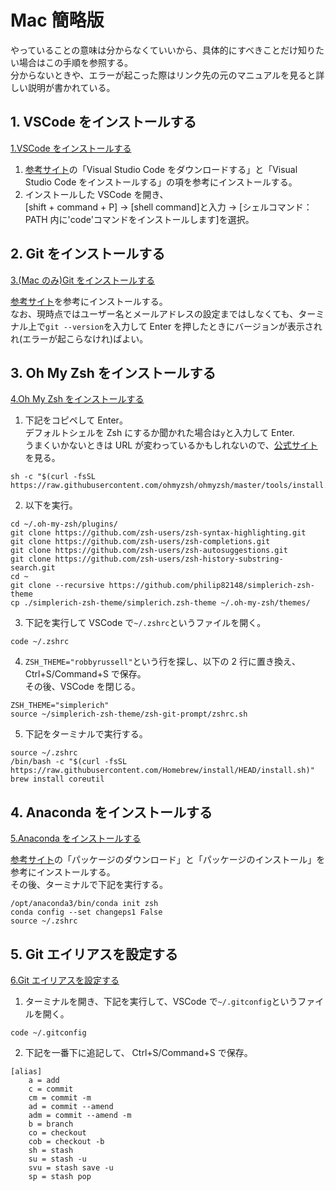 # Mac 簡略版

やっていることの意味は分からなくていいから、具体的にすべきことだけ知りたい場合はこの手順を参照する。  
分からないときや、エラーが起こった際はリンク先の元のマニュアルを見ると詳しい説明が書かれている。

## 1. VSCode をインストールする

[1.VSCode をインストールする](./1.VSCodeをインストールする.md)

1. [参考サイト](https://www.javadrive.jp/vscode/install/index1.html)の「Visual Studio Code をダウンロードする」と「Visual Studio Code をインストールする」の項を参考にインストールする。
2. インストールした VSCode を開き、  
   [shift + command + P] -> [shell command]と入力 -> [シェルコマンド：PATH 内に'code'コマンドをインストールします]を選択。

## 2. Git をインストールする

[3.(Mac のみ)Git をインストールする](<./3.(Macのみ)Gitをインストールする.md>)

[参考サイト](https://prog-8.com/docs/git-env)を参考にインストールする。  
なお、現時点ではユーザー名とメールアドレスの設定まではしなくても、ターミナル上で`git --version`を入力して Enter を押したときにバージョンが表示されれ(エラーが起こらなけれ)ばよい。

## 3. Oh My Zsh をインストールする

[4.Oh My Zsh をインストールする](<./4.Oh My Zshをインストールする.md>)

1. 下記をコピペして Enter。  
   デフォルトシェルを Zsh にするか聞かれた場合は`y`と入力して Enter.  
   うまくいかないときは URL が変わっているかもしれないので、[公式サイト](https://ohmyz.sh/#install)を見る。

```shell
sh -c "$(curl -fsSL https://raw.githubusercontent.com/ohmyzsh/ohmyzsh/master/tools/install.sh)"
```

2. 以下を実行。

```shell
cd ~/.oh-my-zsh/plugins/
git clone https://github.com/zsh-users/zsh-syntax-highlighting.git
git clone https://github.com/zsh-users/zsh-completions.git
git clone https://github.com/zsh-users/zsh-autosuggestions.git
git clone https://github.com/zsh-users/zsh-history-substring-search.git
cd ~
git clone --recursive https://github.com/philip82148/simplerich-zsh-theme
cp ./simplerich-zsh-theme/simplerich.zsh-theme ~/.oh-my-zsh/themes/
```

3. 下記を実行して VSCode で`~/.zshrc`というファイルを開く。

```shell
code ~/.zshrc
```

4. `ZSH_THEME="robbyrussell"`という行を探し、以下の 2 行に置き換え、Ctrl+S/Command+S で保存。  
   その後、VSCode を閉じる。

```shell
ZSH_THEME="simplerich"
source ~/simplerich-zsh-theme/zsh-git-prompt/zshrc.sh
```

5. 下記をターミナルで実行する。

```shell
source ~/.zshrc
/bin/bash -c "$(curl -fsSL https://raw.githubusercontent.com/Homebrew/install/HEAD/install.sh)"
brew install coreutil
```

## 4. Anaconda をインストールする

[5.Anaconda をインストールする](./5.Anacondaをインストールする.md)

[参考サイト](https://www.python.jp/install/anaconda/macos/install.html)の「パッケージのダウンロード」と「パッケージのインストール」を参考にインストールする。  
その後、ターミナルで下記を実行する。

```shell
/opt/anaconda3/bin/conda init zsh
conda config --set changeps1 False
source ~/.zshrc
```

## 5. Git エイリアスを設定する

[6.Git エイリアスを設定する](./6.Gitエイリアスを設定する.md)

1. ターミナルを開き、下記を実行して、VSCode で`~/.gitconfig`というファイルを開く。

```shell
code ~/.gitconfig
```

2. 下記を一番下に追記して、 Ctrl+S/Command+S で保存。

```shell
[alias]
    a = add
    c = commit
    cm = commit -m
    ad = commit --amend
    adm = commit --amend -m
    b = branch
    co = checkout
    cob = checkout -b
    sh = stash
    su = stash -u
    svu = stash save -u
    sp = stash pop
```
